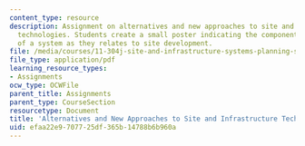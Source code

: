 ```yaml
---
content_type: resource
description: Assignment on alternatives and new approaches to site and infrastructure
  technologies. Students create a small poster indicating the components and attributes
  of a system as they relates to site development.
file: /media/courses/11-304j-site-and-infrastructure-systems-planning-spring-2009/efaa22e9707725df365b14788b6b960a_MIT11_304js09_assn03b.pdf
file_type: application/pdf
learning_resource_types:
- Assignments
ocw_type: OCWFile
parent_title: Assignments
parent_type: CourseSection
resourcetype: Document
title: 'Alternatives and New Approaches to Site and Infrastructure Technologies II '
uid: efaa22e9-7077-25df-365b-14788b6b960a
---
```

